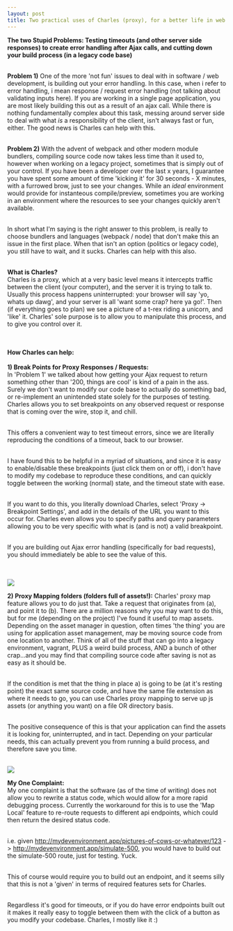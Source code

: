 ```yaml
---
layout: post
title: Two practical uses of Charles (proxy), for a better life in web dev.
---
```


<b>The two Stupid Problems: Testing timeouts (and other server side responses) to create error handling after Ajax calls, and cutting down your build process (in a legacy code base)</b>
<br/><br/>

<b>Problem 1)</b> One of the more 'not fun' issues to deal with in software / web development, is building out your error handling. In this case, when i refer to error handling, i mean response / request error handling (not talking about validating inputs here). If you are working in a single page application, you are most likely building this out as a result of an ajax call. While there is nothing fundamentally complex about this task, messing around server side to deal with what <i>is</i> a responsibility of the client, isn't always fast or fun, either. The good news is Charles can help with this. 
<br/><br/>

<b>Problem 2)</b> With the advent of webpack and other modern module bundlers, compiling source code now takes less time than it used to, however when working on a legacy project, sometimes that is simply out of your control. If you have been a developer over the last x years, I guarantee you have spent some amount of time 'kicking it' for 30 seconds - X minutes, with a furrowed brow, just to see your changes. While an <i>ideal</i> environment would provide for instanteous compile/preview, sometimes you are working in an environment where the resources to see your changes quickly aren't available. 
<br/><br/>

In short what I'm saying is the right answer to this problem, is really to choose bundlers and languages (webpack / node) that don't make this an issue in the first place. When that isn't an option (politics or legacy code), you still have to wait, and it sucks. Charles can help with this also.
<br/><br/>

<b>What is Charles?</b><br/>
Charles is a proxy, which at a very basic level means it intercepts traffic between the client (your computer), and the server it is trying to talk to. Usually this process happens uninterrupted: your browser will say 'yo, whats up dawg', and your server is all 'want some crap? here ya go!'. Then (if everything goes to plan) we see a picture of a t-rex riding a unicorn, and 'like' it. Charles' sole purpose is to allow you to manipulate this process, and to give you control over it.  
<br/><br/>

<b>How Charles can help:</b><br/><br/>
<b>1) Break Points for Proxy Responses / Requests:</b><br/>
In 'Problem 1' we talked about how getting your Ajax request to return something other than '200, things are cool' is kind of a pain in the ass. Surely we don't want to modify our code base to actually do something bad, or re-implement an unintended state solely for the purposes of testing. Charles allows you to set breakpoints on any observed request or response that is coming over the wire, stop it, and chill. 
<br/><br/>

This offers a convenient way to test timeout errors, since we are literally reproducing the conditions of a timeout, back to our browser.
<br/><br/>

I have found this to be helpful in a myriad of situations, and since it is easy to enable/disable these breakpoints (just click them on or off), i don't have to modify my codebase to reproduce these conditions, and can quickly toggle between the working (normal) state, and the timeout state with ease. 
<br/><br/>

If you want to do this, you literally download Charles, select 'Proxy -> Breakpoint Settings', and add in the details of the URL you want to this occur for. Charles even allows you to specify paths and query parameters allowing you to be very specific with what is (and is not) a valid breakpoint. 
<br/><br/>

If you are building out Ajax error handling (specifically for bad requests), you should immediately be able to see the value of this.  
<br/><br/>

<img src="{{ site.baseurl }}/images/charles1.png" />

<b>2) Proxy Mapping folders (folders full of assets!):</b>
Charles' proxy map feature allows you to do just that. Take a request that originates from (a), and point it to (b). There are a million reasons why you may want to do this, but for me (depending on the project) I've found it useful to map assets. Depending on the asset manager in question, often times 'the thing' you are using for application asset management, may be moving source code from one location to another. Think of all of the stuff that can go into a legacy environment, vagrant, PLUS a weird build process, AND a bunch of other crap...and you may find that compiling source code after saving is not as easy as it should be. 
<br/><br/>

If the condition is met that the thing in place a) is going to be (at it's resting point) the exact same source code, and have the same file extension as where it needs to go, you can use Charles proxy mapping to serve up js assets (or anything you want) on a file OR directory basis. 
<br/><br/>

The positive consequence of this is that your application can find the assets it is looking for, uninterrupted, and in tact. Depending on your particular needs, this can actually prevent you from running a build process, and therefore save you time. 
<br/><br/>

<img src="{{ site.baseurl }}/images/charles2.png" />


<b>My One Complaint:</b> <br/>
My one complaint is that the software (as of the time of writing) does not allow you to rewrite a status code, which would allow for a more rapid debugging process. Currently the workaround for this is to use the 'Map Local' feature to re-route requests to different api endpoints, which could then return the desired status code.
<br/><br/>

i.e. given http://mydevenvironment.app/pictures-of-cows-or-whatever/123 -> http://mydevenvironment.app/simulate-500, you would have to build out the simulate-500 route, just for testing. Yuck. 
<br/><br/>

This of course would require you to build out an endpoint, and it seems silly that this is not a 'given' in terms of required features sets for Charles. 
<br/><br/>

Regardless it's good for timeouts, or if you do have error endpoints built out it makes it really easy to toggle between them with the click of a button as you modify your codebase. Charles, I mostly like it :)
<br/><br/>